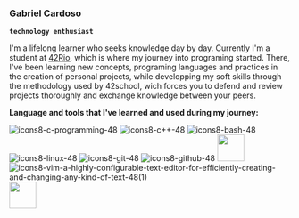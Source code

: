 ### Gabriel Cardoso

**`technology enthusiast`**

I'm a lifelong learner who seeks knowledge day by day. Currently I'm a student at [42Rio](https://42.rio/), which is where my journey into programing started. There, I've been learning new concepts, programing languages and practices in the creation of personal projects, while developping my soft skills through the methodology used by 42school, wich forces you to defend and review projects thoroughly and exchange knowledge between your peers.

**Language and tools that I've learned and used during my journey:**

![icons8-c-programming-48](https://user-images.githubusercontent.com/69059969/222200218-5dfd627a-039a-402e-8b5a-82985cf5c062.png)
![icons8-c++-48](https://user-images.githubusercontent.com/69059969/222210392-85bd982f-38c9-4c7d-85bd-0af1d369108a.png)
![icons8-bash-48](https://user-images.githubusercontent.com/69059969/222211191-a65e4a06-80ad-46cc-bd29-88fb7cd1ae9c.png)
![icons8-linux-48](https://user-images.githubusercontent.com/69059969/222212725-0726cfd3-c2c5-4554-9cf0-7562d78568c7.png)
![icons8-git-48](https://user-images.githubusercontent.com/69059969/222212948-ec7a9c10-fa9e-41a6-b460-4fa09402c021.png)
![icons8-github-48](https://user-images.githubusercontent.com/69059969/222215258-01af2375-f918-4f69-90af-5d35ddf64165.png)
<img src="https://user-images.githubusercontent.com/69059969/222213868-21bed779-960d-40f6-8bf1-2106a628e543.png"  width="48" height="48">
![icons8-vim-a-highly-configurable-text-editor-for-efficiently-creating-and-changing-any-kind-of-text-48(1)](https://user-images.githubusercontent.com/69059969/222211752-5ae2cb9d-3070-4943-97ba-81809e9ad648.png)
<img src="https://user-images.githubusercontent.com/69059969/222212208-025da114-80d0-4b05-b3d5-98de0e8e8bcd.svg"  width="48" height="48">
